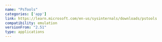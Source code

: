 ```yaml
---
name: "PsTools"
categories: ['app']
link: https://learn.microsoft.com/en-us/sysinternals/downloads/pstools
compatibility: emulation
versionFrom: "2.51"
type: applications
---
```


